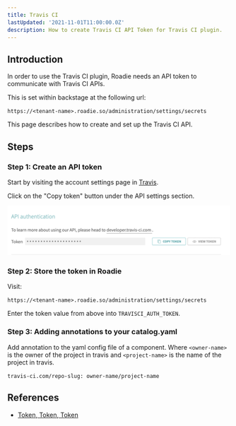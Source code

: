 ```yaml
---
title: Travis CI
lastUpdated: '2021-11-01T11:00:00.0Z'
description: How to create Travis CI API Token for Travis CI plugin.
---
```


## Introduction

In order to use the Travis CI plugin, Roadie needs an API token to communicate with Travis CI APIs.

This is set within backstage at the following url:

```text
https://<tenant-name>.roadie.so/administration/settings/secrets
```

This page describes how to create and set up the Travis CI API.

## Steps

### Step 1: Create an API token

Start by visiting the account settings page in [Travis](https://www.travis-ci.com/account/preferences).

Click on the "Copy token" button under the API settings section.

   ![Travis CI TOKEN](./copy-token.png)


### Step 2: Store the token in Roadie
Visit:

```text
https://<tenant-name>.roadie.so/administration/settings/secrets
```

Enter the token value from above into `TRAVISCI_AUTH_TOKEN`.

### Step 3: Adding annotations to your catalog.yaml

Add annotation to the yaml config file of a component.
Where `<owner-name>` is the owner of the project in travis and `<project-name>` is the name of the project in travis.

```text
travis-ci.com/repo-slug: owner-name/project-name
```


## References

- [Token, Token, Token](https://blog.travis-ci.com/2013-01-28-token-token-token)
